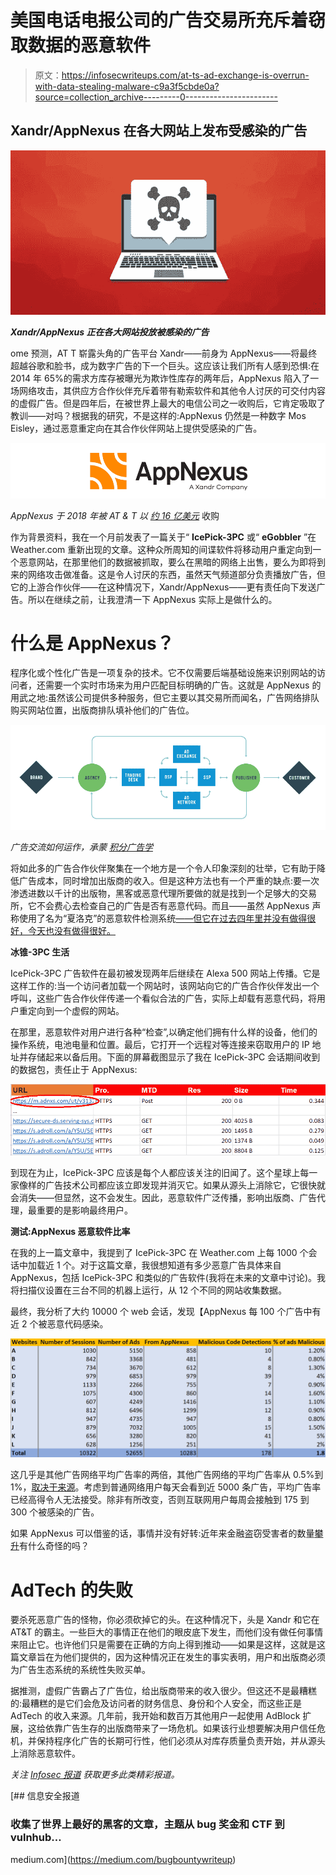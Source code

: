# 美国电话电报公司的广告交易所充斥着窃取数据的恶意软件

> 原文：<https://infosecwriteups.com/at-ts-ad-exchange-is-overrun-with-data-stealing-malware-c9a3f5cbde0a?source=collection_archive---------0----------------------->

## **Xandr/AppNexus 在各大网站上发布受感染的广告**

![](img/cc4bfb2746dd599d00e45a173e1659eb.png)

***Xandr/AppNexus 正在各大网站投放被感染的广告***

ome 预测，AT T 崭露头角的广告平台 Xandr——前身为 AppNexus——将最终超越谷歌和脸书，成为数字广告的下一个巨头。这应该让我们所有人感到恐惧:在 2014 年 65%的需求方库存被曝光为欺诈性库存的两年后，AppNexus 陷入了一场网络攻击，其供应方合作伙伴充斥着带有勒索软件和其他令人讨厌的可交付内容的虚假广告。但是四年后，在被世界上最大的电信公司之一收购后，它肯定吸取了教训——对吗？根据我的研究，不是这样的:AppNexus 仍然是一种数字 Mos Eisley，通过恶意重定向在其合作伙伴网站上提供受感染的广告。

![](img/688b3c40f916b6e6ae1a040cd529b4de.png)

*AppNexus 于 2018 年被 AT & T 以* [*约 16 亿美元*](https://www.adweek.com/digital/what-atts-acquisition-of-appnexus-means/) 收购

作为背景资料，我在一个月前发表了一篇关于“ **IcePick-3PC** 或“ **eGobbler** ”在 Weather.com 重新出现的文章。这种众所周知的间谍软件将移动用户重定向到一个恶意网站，在那里他们的数据被抓取，要么在黑暗的网络上出售，要么为即将到来的网络攻击做准备。这是令人讨厌的东西，虽然天气频道部分负责播放广告，但它的上游合作伙伴——在这种情况下，Xandr/AppNexus——更有责任向下发送广告。所以在继续之前，让我澄清一下 AppNexus 实际上是做什么的。

# 什么是 AppNexus？

程序化或个性化广告是一项复杂的技术。它不仅需要后端基础设施来识别网站的访问者，还需要一个实时市场来为用户匹配目标明确的广告。这就是 AppNexus 的用武之地:虽然该公司提供多种服务，但它主要以其交易所而闻名，广告网络排队购买网站位置，出版商排队填补他们的广告位。

![](img/2bf2b0c56c44303f8f45de75dc6b48aa.png)

*广告交流如何运作，承蒙* [*积分广告学*](https://integralads.com/)

将如此多的广告合作伙伴聚集在一个地方是一个令人印象深刻的壮举，它有助于降低广告成本，同时增加出版商的收入。但是这种方法也有一个严重的缺点:要一次渗透进数以千计的出版物，黑客或恶意代理所要做的就是找到一个足够大的交易所，它不会费心去检查自己的广告是否有恶意代码。而且——虽然 AppNexus 声称使用了名为“夏洛克”的恶意软件检测系统[——但它在过去四年里并没有做得很好，今天也没有做得很好。](https://www.adperium.com/misc/AppNexus_standards.pdf)

**冰锥-3PC 生活**

IcePick-3PC 广告软件在最初被发现两年后继续在 Alexa 500 网站上传播。它是这样工作的:当一个访问者加载一个网站时，该网站向它的广告合作伙伴发出一个呼叫，这些广告合作伙伴传递一个看似合法的广告，实际上却载有恶意代码，将用户重定向到一个虚假的网站。

在那里，恶意软件对用户进行各种“检查”,以确定他们拥有什么样的设备，他们的操作系统，电池电量和位置。最后，它打开一个远程对等连接来窃取用户的 IP 地址并存储起来以备后用。下面的屏幕截图显示了我在 IcePick-3PC 会话期间收到的数据包，责任止于 AppNexus:

![](img/58e80a26ed214326bd5d620626f9481c.png)

到现在为止，IcePick-3PC 应该是每个人都应该关注的旧闻了。这个星球上每一家像样的广告技术公司都应该立即发现并消灭它。如果从源头上消除它，它很快就会消失——但显然，这不会发生。因此，恶意软件广泛传播，影响出版商、广告代理，最重要的是影响最终用户。

**测试:AppNexus 恶意软件比率**

在我的上一篇文章中，我提到了 IcePick-3PC 在 Weather.com 上每 1000 个会话中加载近 1 个。对于这篇文章，我很想知道有多少恶意广告具体来自 AppNexus，包括 IcePick-3PC 和类似的广告软件(我将在未来的文章中讨论)。我将扫描仪设置在三台不同的机器上运行，从 12 个不同的网站收集数据。

最终，我分析了大约 10000 个 web 会话，发现【AppNexus 每 100 个广告中有近 2 个被恶意代码感染。

![](img/e5798259f71e4995e986a7fd411e6f91.png)

这几乎是其他广告网络平均广告率的两倍，其他广告网络的平均广告率从 0.5%到 1%，[取决于来源](https://www.csoonline.com/article/3373647/what-is-malvertising-and-how-you-can-protect-against-it.html)。考虑到普通网络用户每天会看到近 5000 条广告，平均广告率已经高得令人无法接受。除非有所改变，否则互联网用户每周会接触到 175 到 300 个被感染的广告。

如果 AppNexus 可以借鉴的话，事情并没有好转:近年来金融盗窃受害者的数量[攀升](https://www.fool.com/the-ascent/research/identity-theft-credit-card-fraud-statistics/)有什么奇怪的吗？

# AdTech 的失败

要杀死恶意广告的怪物，你必须砍掉它的头。在这种情况下，头是 Xandr 和它在 AT&T 的霸主。一些巨大的事情正在他们的眼皮底下发生，而他们没有做任何事情来阻止它。也许他们只是需要在正确的方向上得到推动——如果是这样，这就是这篇文章旨在为他们提供的，因为这种情况正在发生的事实表明，用户和出版商必须为广告生态系统的系统性失败买单。

据推测，虚假广告霸占了广告位，给出版商带来的收入很少。但这还不是最糟糕的:最糟糕的是它们会危及访问者的财务信息、身份和个人安全，而这些正是 AdTech 的收入来源。几年前，我开始和数百万其他用户一起使用 AdBlock 扩展，这给依靠广告生存的出版商带来了一场危机。如果该行业想要解决用户信任危机，并保持程序化广告的长期可行性，他们必须从对库存质量负责开始，并从源头上消除恶意软件。

*关注* [*Infosec 报道*](https://medium.com/bugbountywriteup) *获取更多此类精彩报道。*

[](https://medium.com/bugbountywriteup) [## 信息安全报道

### 收集了世界上最好的黑客的文章，主题从 bug 奖金和 CTF 到 vulnhub…

medium.com](https://medium.com/bugbountywriteup)